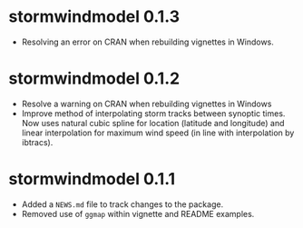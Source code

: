 # stormwindmodel 0.1.3

* Resolving an error on CRAN when rebuilding vignettes in Windows.

# stormwindmodel 0.1.2

* Resolve a warning on CRAN when rebuilding vignettes in Windows
* Improve method of interpolating storm tracks between synoptic times.
Now uses natural cubic spline for location (latitude and longitude) and
linear interpolation for maximum wind speed (in line with interpolation
by ibtracs).

# stormwindmodel 0.1.1

* Added a `NEWS.md` file to track changes to the package.
* Removed use of `ggmap` within vignette and README examples.



